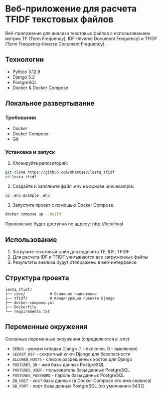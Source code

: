 # Веб-приложение для расчета TFIDF текстовых файлов

Веб-приложение для анализа текстовых файлов с использованием метрик TF (Term Frequency), IDF (Inverse Document Frequency) и TFIDF (Term Frequency-Inverse Document Frequency).

## Технологии

- Python 3.12.9
- Django 5.2
- PostgreSQL
- Docker & Docker Compose

## Локальное развертывание

### Требования

- Docker
- Docker Compose
- Git

### Установка и запуск

1. Клонируйте репозиторий:
```bash
git clone https://github.com/Khamtsev/lesta_tfidf
cd lesta_tfidf
```

2. Создайте и заполните файл .env на основе .env.example:
```bash
cp .env.example .env
```

3. Запустите проект с помощью Docker Compose:
```bash
docker compose up --build
```

Приложение будет доступно по адресу:
http://localhost

## Использование

1. Загрузите текстовый файл для подсчета TF, IDF, TFIDF
2. Для расчета IDF и TFIDF учитываются все загруженные файлы
3. Результаты анализа будут отображены в веб-интерфейсе

## Структура проекта

```
lesta_tfidf/
├── core/           # Основное приложение
├── tfidf/          # Конфигурация проекта Django
├── docker-compose.yml
├── Dockerfile
└── requirements.txt
```

## Переменные окружения

Основные переменные окружения (определяются в .env):
- `DEBUG` - режим отладки Django (1 - включен, 0 - выключен)
- `SECRET_KEY` - секретный ключ Django для безопасности
- `ALLOWED_HOSTS` - список разрешенных хостов для Django
- `POSTGRES_DB` - имя базы данных PostgreSQL
- `POSTGRES_USER` - пользователь базы данных PostgreSQL
- `POSTGRES_PASSWORD` - пароль базы данных PostgreSQL
- `DB_HOST` - хост базы данных (в Docker Compose это имя сервиса)
- `DB_PORT` - порт базы данных PostgreSQL (по умолчанию 5432)
